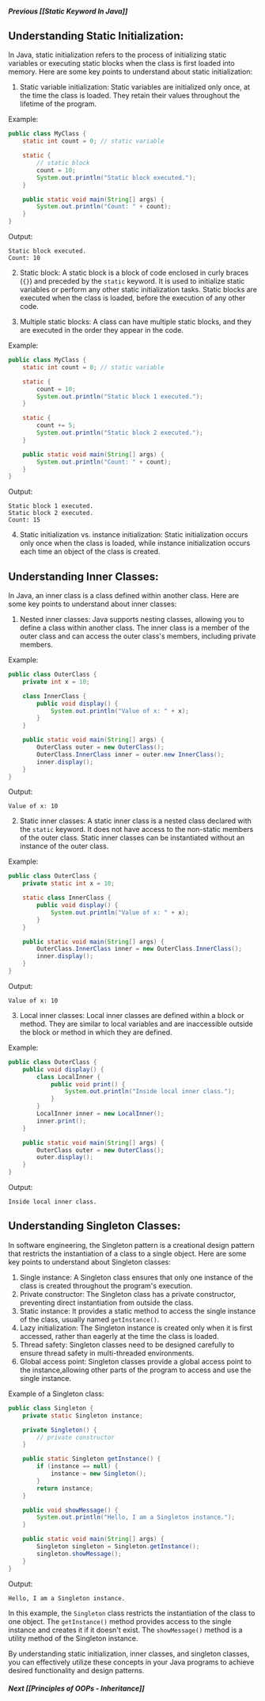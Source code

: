##### Previous [[Static Keyword In Java]]
## Understanding Static Initialization:

In Java, static initialization refers to the process of initializing static variables or executing static blocks when the class is first loaded into memory. Here are some key points to understand about static initialization:

1. Static variable initialization: Static variables are initialized only once, at the time the class is loaded. They retain their values throughout the lifetime of the program.

Example:

```java
public class MyClass {
    static int count = 0; // static variable

    static {
        // static block
        count = 10;
        System.out.println("Static block executed.");
    }

    public static void main(String[] args) {
        System.out.println("Count: " + count);
    }
}
```

Output:
```
Static block executed.
Count: 10
```

2. Static block: A static block is a block of code enclosed in curly braces (`{}`) and preceded by the `static` keyword. It is used to initialize static variables or perform any other static initialization tasks. Static blocks are executed when the class is loaded, before the execution of any other code.

3. Multiple static blocks: A class can have multiple static blocks, and they are executed in the order they appear in the code.

Example:

```java
public class MyClass {
    static int count = 0; // static variable

    static {
        count = 10;
        System.out.println("Static block 1 executed.");
    }

    static {
        count += 5;
        System.out.println("Static block 2 executed.");
    }

    public static void main(String[] args) {
        System.out.println("Count: " + count);
    }
}
```

Output:
```
Static block 1 executed.
Static block 2 executed.
Count: 15
```

4. Static initialization vs. instance initialization: Static initialization occurs only once when the class is loaded, while instance initialization occurs each time an object of the class is created.

## Understanding Inner Classes:

In Java, an inner class is a class defined within another class. Here are some key points to understand about inner classes:

1. Nested inner classes: Java supports nesting classes, allowing you to define a class within another class. The inner class is a member of the outer class and can access the outer class's members, including private members.

Example:

```java
public class OuterClass {
    private int x = 10;

    class InnerClass {
        public void display() {
            System.out.println("Value of x: " + x);
        }
    }

    public static void main(String[] args) {
        OuterClass outer = new OuterClass();
        OuterClass.InnerClass inner = outer.new InnerClass();
        inner.display();
    }
}
```

Output:
```
Value of x: 10
```

2. Static inner classes: A static inner class is a nested class declared with the `static` keyword. It does not have access to the non-static members of the outer class. Static inner classes can be instantiated without an instance of the outer class.

Example:

```java
public class OuterClass {
    private static int x = 10;

    static class InnerClass {
        public void display() {
            System.out.println("Value of x: " + x);
        }
    }

    public static void main(String[] args) {
        OuterClass.InnerClass inner = new OuterClass.InnerClass();
        inner.display();
    }
}
```

Output:
```
Value of x: 10
```

3. Local inner classes: Local inner classes are defined within a block or method. They are similar to local variables and are inaccessible outside the block or method in which they are defined.

Example:

```java
public class OuterClass {
    public void display() {
        class LocalInner {
            public void print() {
                System.out.println("Inside local inner class.");
            }
        }
        LocalInner inner = new LocalInner();
        inner.print();
    }

    public static void main(String[] args) {
        OuterClass outer = new OuterClass();
        outer.display();
    }
}
```

Output:
```
Inside local inner class.
```

## Understanding Singleton Classes:

In software engineering, the Singleton pattern is a creational design pattern that restricts the instantiation of a class to a single object. Here are some key points to understand about Singleton classes:

1. Single instance: A Singleton class ensures that only one instance of the class is created throughout the program's execution.
2. Private constructor: The Singleton class has a private constructor, preventing direct instantiation from outside the class.
3. Static instance: It provides a static method to access the single instance of the class, usually named `getInstance()`.
4. Lazy initialization: The Singleton instance is created only when it is first accessed, rather than eagerly at the time the class is loaded.
5. Thread safety: Singleton classes need to be designed carefully to ensure thread safety in multi-threaded environments.
6. Global access point: Singleton classes provide a global access point to the instance,allowing other parts of the program to access and use the single instance.

Example of a Singleton class:

```java
public class Singleton {
    private static Singleton instance;

    private Singleton() {
        // private constructor
    }

    public static Singleton getInstance() {
        if (instance == null) {
            instance = new Singleton();
        }
        return instance;
    }

    public void showMessage() {
        System.out.println("Hello, I am a Singleton instance.");
    }

    public static void main(String[] args) {
        Singleton singleton = Singleton.getInstance();
        singleton.showMessage();
    }
}
```

Output:
```
Hello, I am a Singleton instance.
```

In this example, the `Singleton` class restricts the instantiation of the class to one object. The `getInstance()` method provides access to the single instance and creates it if it doesn't exist. The `showMessage()` method is a utility method of the Singleton instance.

By understanding static initialization, inner classes, and singleton classes, you can effectively utilize these concepts in your Java programs to achieve desired functionality and design patterns.

##### Next [[Principles of OOPs - Inheritance]]